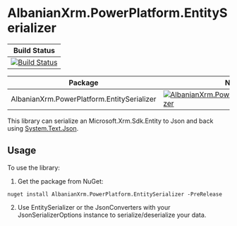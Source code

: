 # AlbanianXrm.PowerPlatform.EntitySerializer

|Build Status|
|------------|
|[![Build Status](https://dev.azure.com/Albanian-Xrm/PowerPlatform-Entity-Serializer/_apis/build/status/albanian-xrm.PowerPlatform-Entity-Serializer?branchName=main)](https://dev.azure.com/Albanian-Xrm/PowerPlatform-Entity-Serializer/_build/latest?definitionId=4&branchName=main)|

|Package|NuGet|
|------------|------------|
|AlbanianXrm.PowerPlatform.EntitySerializer|[![AlbanianXrm.PowerPlatform.EntitySerializer](https://buildstats.info/nuget/AlbanianXrm.PowerPlatform.EntitySerializer)](https://www.nuget.org/packages/AlbanianXrm.PowerPlatform.EntitySerializer)|

This library can serialize an Microsoft.Xrm.Sdk.Entity to Json and back using [System.Text.Json](https://docs.microsoft.com/en-us/dotnet/api/system.text.json).

## Usage
To use the library:
1. Get the package from NuGet:
```
nuget install AlbanianXrm.PowerPlatform.EntitySerializer -PreRelease
```
2. Use EntitySerializer or the JsonConverters with your JsonSerializerOptions instance to serialize/deserialize your data.
